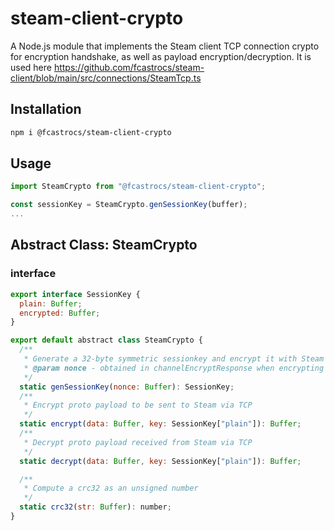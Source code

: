 # steam-client-crypto

A Node.js module that implements the Steam client TCP connection crypto for encryption handshake, as well as payload encryption/decryption. It is used here https://github.com/fcastrocs/steam-client/blob/main/src/connections/SteamTcp.ts

## Installation

```sh
npm i @fcastrocs/steam-client-crypto
```

## Usage

```javascript
import SteamCrypto from "@fcastrocs/steam-client-crypto";

const sessionKey = SteamCrypto.genSessionKey(buffer);
...
```

## Abstract Class: SteamCrypto

### interface

```javascript
export interface SessionKey {
  plain: Buffer;
  encrypted: Buffer;
}

export default abstract class SteamCrypto {
  /**
   * Generate a 32-byte symmetric sessionkey and encrypt it with Steam's public "System" key.
   * @param nonce - obtained in channelEncryptResponse when encrypting Steam TCP connection
   */
  static genSessionKey(nonce: Buffer): SessionKey;
  /**
   * Encrypt proto payload to be sent to Steam via TCP
   */
  static encrypt(data: Buffer, key: SessionKey["plain"]): Buffer;
  /**
   * Decrypt proto payload received from Steam via TCP
   */
  static decrypt(data: Buffer, key: SessionKey["plain"]): Buffer;

  /**
   * Compute a crc32 as an unsigned number
   */
  static crc32(str: Buffer): number;
}
```
